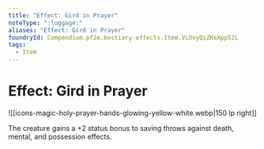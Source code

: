 ```yaml
---
title: "Effect: Gird in Prayer"
noteType: ":luggage:"
aliases: "Effect: Gird in Prayer"
foundryId: Compendium.pf2e.bestiary-effects.Item.VLOvyQiZKeXppS2L
tags:
  - Item
---
```


# Effect: Gird in Prayer
![[icons-magic-holy-prayer-hands-glowing-yellow-white.webp|150 lp right]]

The creature gains a +2 status bonus to saving throws against death, mental, and possession effects.
